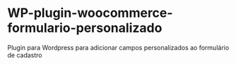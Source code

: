 # WP-plugin-woocommerce-formulario-personalizado
Plugin para Wordpress para adicionar campos personalizados ao formulário de cadastro
